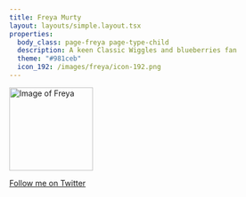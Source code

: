 ```yaml
---
title: Freya Murty
layout: layouts/simple.layout.tsx
properties:
  body_class: page-freya page-type-child
  description: A keen Classic Wiggles and blueberries fan
  theme: "#981ceb"
  icon_192: /images/freya/icon-192.png
---
```


<img alt="Image of Freya" height="150" width="150" src="/images/freya/freya-murty_2023.jpg" class="avatar-image">

[Follow me on Twitter](https://twitter.com/freyamurty)
